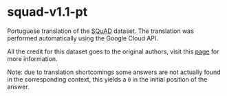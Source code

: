
# squad-v1.1-pt

Portuguese translation of the 
[SQuAD](https://rajpurkar.github.io/SQuAD-explorer/) dataset.
The translation was performed automatically using the Google Cloud API.

All the credit for this dataset goes to the original authors, visit this
[page](https://rajpurkar.github.io/SQuAD-explorer/) for more information.

Note: due to translation shortcomings some answers are not actually found
in the corresponding context, this yields a `0` in the initial position
of the answer.

